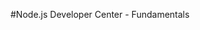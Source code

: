<properties linkid="devnav-nodejs-fundamentals" urlDisplayName="Windows Azure Intro" pageTitle="Windows Azure Node.js fundamentals" title="Windows Azure Node.js fundamentals" metaKeywords="Windows Azure Node.js, Azure Node.js, Node.js Azure, Azure Node.js basics" description="Find introductory topics about using Node.js in Windows Azure." metaCanonical="" disqusComments="0" umbracoNaviHide="0" />



#Node.js Developer Center - Fundamentals

<div chunk="../../../Shared/Chunks/fundamentals-landing.md" />